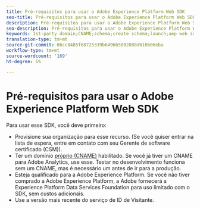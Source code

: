 ```yaml
---
title: Pré-requisitos para usar o Adobe Experience Platform Web SDK
seo-title: Pré-requisitos para usar o Adobe Experience Platform Web SDK
description: Pré-requisitos para usar o Adobe Experience Platform Web SDK
seo-description: Pré-requisitos para usar o Adobe Experience Platform Web SDK
keywords: 1st-party domain;CNAME;schema;create schema;launch;aep web sdk extension;extension;configuration id;configuration tool;data element;create data element;XDM Object;sendEvent;send Event;
translation-type: tm+mt
source-git-commit: 06cc8485f68725339b6496b5002888d610b06eba
workflow-type: tm+mt
source-wordcount: '169'
ht-degree: 5%

---
```



# Pré-requisitos para usar o Adobe Experience Platform Web SDK

Para usar esse SDK, você deve primeiro:

- Provisione sua organização para esse recurso. (Se você quiser entrar na lista de espera, entre em contato com seu Gerente de software certificado (CSM)).
- Ter um domínio [próprio (CNAME)](https://docs.adobe.com/content/help/pt-BR/core-services/interface/ec-cookies/cookies-first-party.html) habilitado. Se você já tiver um CNAME para Adobe Analytics, use esse. Testar no desenvolvimento funciona sem um CNAME, mas é necessário um antes de ir para a produção.
- Esteja qualificado para a Adobe Experience Platform. Se você não tiver comprado a Adobe Experience Platform, a Adobe fornecerá a Experience Platform Data Services Foundation para uso limitado com o SDK, sem custos adicionais.
- Use a versão mais recente do serviço de ID de Visitante.
